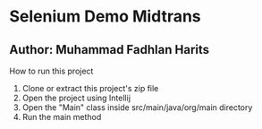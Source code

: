 # Selenium Demo Midtrans

## Author: Muhammad Fadhlan Harits

How to run this project

1. Clone or extract this project's zip file
2. Open the project using Intellij
3. Open the "Main" class inside src/main/java/org/main directory
4. Run the main method